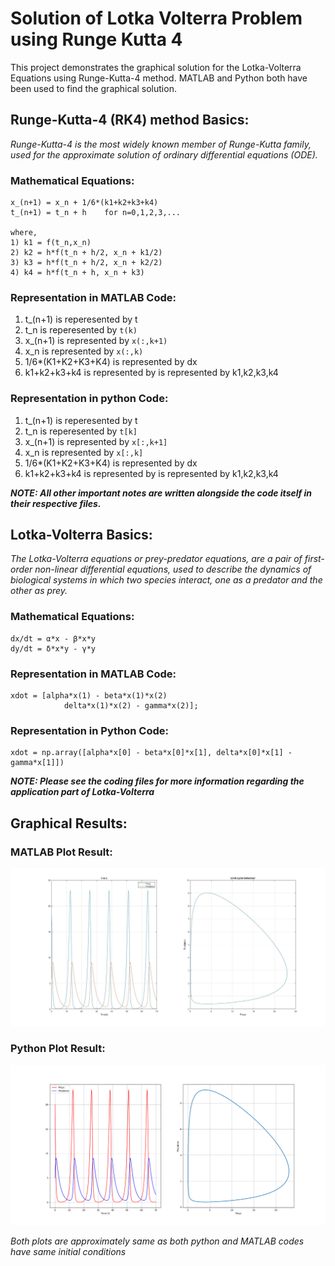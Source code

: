 # Solution of Lotka Volterra Problem using Runge Kutta 4

This project demonstrates the graphical solution for the Lotka-Volterra Equations using Runge-Kutta-4 method. MATLAB and Python both have been used to find the graphical solution.

## Runge-Kutta-4 (RK4) method Basics:

*Runge-Kutta-4 is the most widely known member of Runge-Kutta family, used for the approximate solution of ordinary differential equations (ODE).*

### Mathematical Equations:

```
x_(n+1) = x_n + 1/6*(k1+k2+k3+k4)
t_(n+1) = t_n + h    for n=0,1,2,3,...

where,
1) k1 = f(t_n,x_n)
2) k2 = h*f(t_n + h/2, x_n + k1/2)
3) k3 = h*f(t_n + h/2, x_n + k2/2)
4) k4 = h*f(t_n + h, x_n + k3)
```
### Representation in MATLAB Code:

1) t_(n+1) is reperesented by t
2) t_n is reperesented by `t(k)`
3) x_(n+1) is represented by `x(:,k+1)`
4) x_n is represented by `x(:,k)`
5) 1/6*(K1+K2+K3+K4) is represented by dx
6) k1+k2+k3+k4 is represented by is represented by k1,k2,k3,k4

### Representation in python Code:

1) t_(n+1) is reperesented by t
2) t_n is reperesented by `t[k]`
3) x_(n+1) is represented by `x[:,k+1]`
4) x_n is represented by `x[:,k]`
5) 1/6*(K1+K2+K3+K4) is represented by dx
6) k1+k2+k3+k4 is represented by is represented by k1,k2,k3,k4

***NOTE: All other important notes are written alongside the code itself in their respective files.***

## Lotka-Volterra Basics:

*The Lotka-Volterra equations or prey-predator equations, are a pair of first-order non-linear differential equations, used to describe the dynamics of biological systems in which two species interact, one as a predator and the other as prey.*

### Mathematical Equations:

```
dx/dt = α*x - β*x*y
dy/dt = δ*x*y - γ*y
```
### Representation in MATLAB Code:

```
xdot = [alpha*x(1) - beta*x(1)*x(2)
            delta*x(1)*x(2) - gamma*x(2)];
```

### Representation in Python Code:

```
xdot = np.array([alpha*x[0] - beta*x[0]*x[1], delta*x[0]*x[1] - gamma*x[1]])
```

***NOTE: Please see the coding files for more information regarding the application part of Lotka-Volterra***

## Graphical Results:

### MATLAB Plot Result:

![MATLAB PLOT RESULT](https://github.com/GraniteMask/Lotka-Volterra-Problem-using-RungeKutta4/blob/master/plotResultsMatlab.jpg?raw=true)

### Python Plot Result:

![PYTHON PLOT RESULT](https://github.com/GraniteMask/Lotka-Volterra-Problem-using-RungeKutta4/blob/master/plotResultsPython.png?raw=true)

*Both plots are approximately same as both python and MATLAB codes have same initial conditions*
